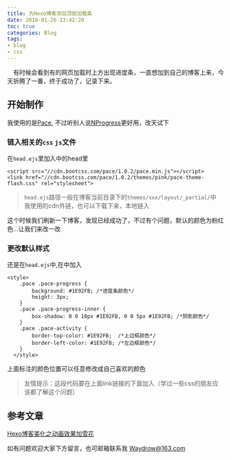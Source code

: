 ```yaml
---
title: 为Hexo博客添加顶部加载条
date: 2016-01-26 13:42:20
toc: true
categories: Blog
tags:
- blog
- css
---
```


&emsp;有时候会看到有的网页加载时上方出现进度条，一直想加到自己的博客上来，今天折腾了一番，终于成功了，记录下来。
## 开始制作
我使用的是[Pace](http://github.hubspot.com/pace/), 不过听别人说[NProgress](http://ricostacruz.com/nprogress/)更好用，改天试下
<!-- more -->
### 链入相关的`css` `js`文件
在`head.ejs`里加入中的head里
```
<script src="//cdn.bootcss.com/pace/1.0.2/pace.min.js"></script>
<link href="//cdn.bootcss.com/pace/1.0.2/themes/pink/pace-theme-flash.css" rel="stylesheet">
```
>`head.ejs`路径一般在博客当前目录下的`themes/xxx/layout/_partial/`中
我使用的cdn外链，也可以下载下来，本地链入

这个时候我们刷新一下博客，发现已经成功了，不过有个问题，默认的颜色为粉红色...让我们来改一改

### 更改默认样式
还是在`head.ejs`中,在<head></head>中加入
```
<style>
    .pace .pace-progress {
    	background: #1E92FB; /*进度条颜色*/
    	height: 3px;
    }
    .pace .pace-progress-inner {
     	box-shadow: 0 0 10px #1E92FB, 0 0 5px #1E92FB; /*阴影颜色*/
    }
    .pace .pace-activity {
    	border-top-color: #1E92FB;	/*上边框颜色*/
    	border-left-color: #1E92FB;	/*左边框颜色*/
    }
  </style>
```
上面标注的颜色位置可以任意修改成自己喜欢的颜色
>友情提示：这段代码要在上面link链接的下面加入（学过一些css的朋友应该都了解这个问题）

## 参考文章
[Hexo博客美化之动画效果加雪花](http://www.netcan666.com/2016/01/05/Hexo%E5%8D%9A%E5%AE%A2%E7%BE%8E%E5%8C%96%E4%B9%8B%E5%8A%A8%E7%94%BB%E6%95%88%E6%9E%9C%E5%8A%A0%E9%9B%AA%E8%8A%B1/)

如有问题欢迎大家下方留言，也可邮箱联系我 <Waydrow@163.com>